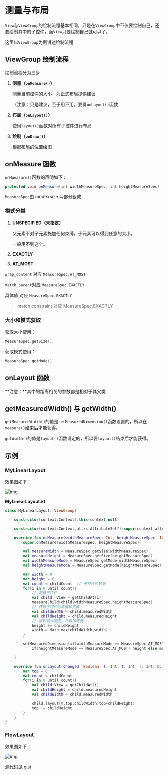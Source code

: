 # 测量与布局

`View`与`ViewGroup`的绘制流程基本相同，只是在`ViewGroup`中不仅要绘制自己，还要绘制其中的子控件，而`View`只要绘制自己就可以了。

这里以`ViewGroup`为例讲述绘制流程

## ViewGroup 绘制流程

绘制流程分为三步

1. **测量（`onMeasure()`）**

   测量当前控件的大小，为正式布局提供建议

   （注意：只是建议，至于用不用，要看`onLayout()`函数

2. **布局（`onLayout()`）**

   使用`layout()`函数对所有子控件进行布局

3. **绘制（`onDraw()`）**

   根据布局的位置绘图




## onMeasure 函数

`onMueasure()`函数的声明如下：

```java
protected void onMeasure(int widthMeasureSpec, int heightMeasureSpec)
```

`MeasureSpec`由 mode+size 两部分组成



### 模式分类

1. **UNSPECIFIED（未指定）**

   父元素不对子元素施加任何束缚，子元素可以得到任意的大小。

   一般用不到这个。

2. **EXACTLY**

3. **AT_MOST**

`wrap_content` 对应 `MeasureSpec.AT_MOST`

`match_parent`对应 `MeasureSpec.EXACTLY`

具体值 对应 `MeasureSpec.EXACTLY`

> match constraint 对应 MeasureSpec.EXACTLY



### 大小和模式获取

获取大小使用：

```kotlin
MeasureSpec.getSize()
```

获取模式使用：

```kotlin
MeasureSpec.getMode()
```

## onLayout 函数

**注意：**其中的距离相关的参数都是相对于其父类

## getMeasuredWidth() 与 getWidth() 

`getMeasuredWidth()`的值是`setMeasuredDimension()`函数设置的，所以在`measure()`结束后才能获得。

`getWidth()`的值是`layout()`函数设定的，所以要`layout()`结束后才能获得。

## 示例

### MyLinearLayout

效果图如下：

![img](http://img.inaction.fun/static/70507.png)

**MyLinearLayout.kt**

```kotlin
class MyLinearLayout: ViewGroup{

    constructor(context:Context):this(context,null)

    constructor(context:Context,attrs:AttributeSet?):super(context,attrs)

    override fun onMeasure(widthMeasureSpec: Int, heightMeasureSpec: Int) {
        super.onMeasure(widthMeasureSpec, heightMeasureSpec)

        val measureWidth = MeasureSpec.getSize(widthMeasureSpec)
        val measureHeight = MeasureSpec.getSize(heightMeasureSpec)
        val widthMeasureMode = MeasureSpec.getMode(widthMeasureSpec)
        val heightMeasureMode = MeasureSpec.getMode(heightMeasureSpec)

        var width = 0
        var height = 0
        val count = childCount  // 子控件的数量
        for(i in 0 until count){
            // 测量子控件
            val child: View = getChildAt(i)
            measureChild(child,widthMeasureSpec,heightMeasureSpec)
            // 获得子控件的高度和宽度
            val childWidth = child.measuredWidth
            val childHeight = child.measuredHeight
            // 得到最大宽度，并累加高度
            height += childHeight
            width = Math.max(childWidth,width)
        }

        setMeasuredDimension(if(widthMeasureMode == MeasureSpec.AT_MOST) width else measureWidth,
            if(heightMeasureMode == MeasureSpec.AT_MOST) height else measureHeight)

    }

    override fun onLayout(changed: Boolean, l: Int, t: Int, r: Int, b: Int) {
        var top = 0
        val count = childCount
        for(i in 0 until count){
            val child:View = getChildAt(i)
            val childHeight = child.measuredHeight
            val childWidth = child.measuredWidth

            child.layout(0,top,childWidth,top+childHeight)
            top += childHeight
        }
    }
}
```



### FlowLayout

效果图如下：

![img](http://img.inaction.fun/static/57802.jpg)

[源代码见 gist](https://gist.github.com/hahaha28/485bba5a39158ebba6db1925d077bc64)

